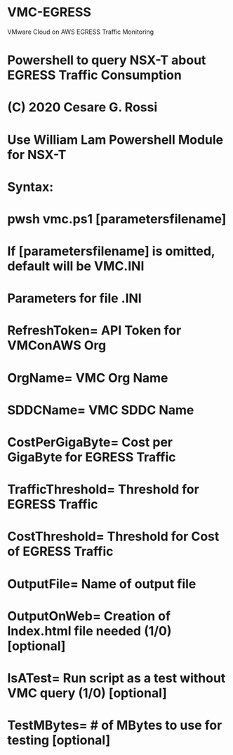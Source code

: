 # VMC-EGRESS
VMware Cloud on AWS EGRESS Traffic Monitoring

# Powershell to query NSX-T about EGRESS Traffic Consumption
# (C) 2020 Cesare G. Rossi
# Use William Lam Powershell Module for NSX-T
# Syntax:
# pwsh vmc.ps1 [parametersfilename]
# If [parametersfilename] is omitted, default will be VMC.INI
#
# Parameters for file .INI
#
# RefreshToken= API Token for VMConAWS Org
# OrgName= VMC Org Name
# SDDCName= VMC SDDC Name
# CostPerGigaByte= Cost per GigaByte for EGRESS Traffic
# TrafficThreshold= Threshold for EGRESS Traffic
# CostThreshold= Threshold for Cost of EGRESS Traffic
# OutputFile= Name of output file
# OutputOnWeb= Creation of Index.html file needed (1/0) [optional]
# IsATest= Run script as a test without VMC query (1/0) [optional]
# TestMBytes= # of MBytes to use for testing [optional]
#
